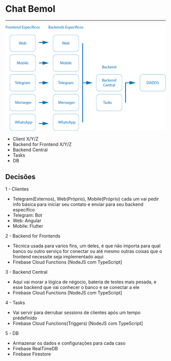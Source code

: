 # Chat Bemol

---

![ARQ IMAGE HERE](https://github.com/faustobdls/omnichat/blob/master/images/arq-omnichat.png?raw=true)


- Client X/Y/Z
- Backend for Frontend X/Y/Z
- Backend Central
- Tasks
- DB

## Decisões

1 - Clientes
 - Telegram(Externos), Web(Próprio), Mobile(Próprio) cada um vai pedir info básica para iniciar seu contato e enviar para seu backend específico
 - Telegram: Bot
 - Web: Angular
 - Mobile: Flutter

2 - Backend for Frontends
 - Técnica usada para varios fins, um deles, é que não importa para qual banco ou outro serviço for conectar ou até mesmo outras coisas que o frontend necessite seja implementado aqui
 - Firebase Cloud Functions [NodeJS com TypeScript]

3 - Backend Central
 - Aqui vai morar a lógica de négocio, bateria de testes mais pesada, e esse backend que vai conhecer o banco e se conectar a ele
 - Firebase Cloud Functions [NodeJS com TypeScript]

4 - Tasks
 - Vai servir para derrubar sessions de clientes após um tempo prédefinido
 - Firebase Cloud Functions(Triggers) [NodeJS com TypeScript]

5 - DB
 - Armazenar os dados e configurações para cada caso
 - Firebase RealTimeDB
 - Firebase Firestore